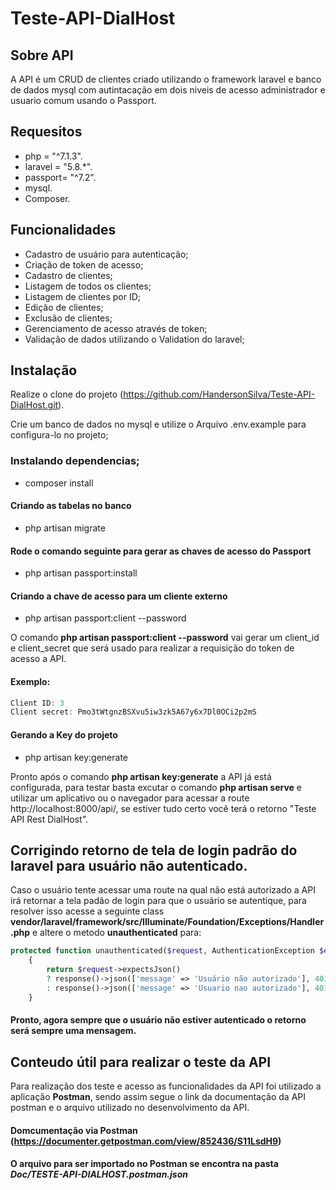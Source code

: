 # Teste-API-DialHost

## Sobre API

A API é um CRUD de clientes criado utilizando o framework laravel e banco de dados mysql com autintacação em dois niveis de acesso administrador e usuario comum usando o Passport.

## Requesitos

-   php = "^7.1.3".
-   laravel = "5.8.\*".
-   passport= "^7.2".
-   mysql.
-   Composer.

## Funcionalidades

-   Cadastro de usuário para autenticação;
-   Criação de token de acesso;
-   Cadastro de clientes;
-   Listagem de todos os clientes;
-   Listagem de clientes por ID;
-   Edição de clientes;
-   Exclusão de clientes;
-   Gerenciamento de acesso através de token;
-   Validação de dados utilizando o Validation do laravel;

## Instalação

Realize o clone do projeto (https://github.com/HandersonSilva/Teste-API-DialHost.git).

Crie um banco de dados no mysql e utilize o Arquivo .env.example para configura-lo no projeto;

### Instalando dependencias;

-   composer install

#### Criando as tabelas no banco

-   php artisan migrate

#### Rode o comando seguinte para gerar as chaves de acesso do Passport

-   php artisan passport:install

#### Criando a chave de acesso para um cliente externo

-   php artisan passport:client --password

O comando **php artisan passport:client --password** vai gerar um client_id e client_secret que será usado para realizar a requisição do token de acesso a API.

#### Exemplo:

```js
Client ID: 3
Client secret: Pmo3tWtgnzBSXvu5iw3zk5A67y6x7Dl0OCi2p2mS
```

#### Gerando a Key do projeto

-   php artisan key:generate

Pronto após o comando **php artisan key:generate** a API já está configurada, para testar basta excutar o comando **php artisan serve** e utilizar um aplicativo ou o navegador para acessar a route http://localhost:8000/api/, se estiver tudo certo você terá o retorno "Teste API Rest DialHost".

## Corrigindo retorno de tela de login padrão do laravel para usuário não autenticado.

Caso o usuário tente acessar uma route na qual não está autorizado a API irá retornar a tela padão de login para que o usuário se autentique, para resolver isso acesse a seguinte class **vendor/laravel/framework/src/Illuminate/Foundation/Exceptions/Handler.php** e altere o metodo **unauthenticated** para:

```php
protected function unauthenticated($request, AuthenticationException $exception)
    {
        return $request->expectsJson()
        ? response()->json(['message' => 'Usuário não autorizado'], 401)
        : response()->json(['message' => 'Usuario nao autorizado'], 401);
    }
```

#### Pronto, agora sempre que o usuário não estiver autenticado o retorno será sempre uma mensagem.

## Conteudo útil para realizar o teste da API

Para realização dos teste e acesso as funcionalidades da API foi utilizado a aplicação **Postman**, sendo assim segue o link da documentação da API postman e o arquivo utilizado no desenvolvimento da API.

#### Domcumentação via Postman (https://documenter.getpostman.com/view/852436/S11LsdH9)

#### O arquivo para ser importado no Postman se encontra na pasta **_Doc/TESTE-API-DIALHOST.postman.json_**

